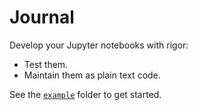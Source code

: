 # Journal

Develop your Jupyter notebooks with rigor:

- Test them.
- Maintain them as plain text code.

See the [`example`](example) folder to get started.
